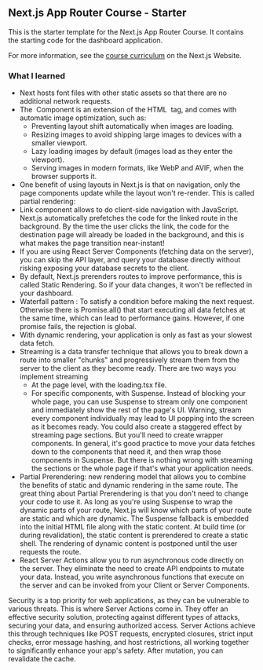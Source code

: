 ## Next.js App Router Course - Starter

This is the starter template for the Next.js App Router Course. It contains the starting code for the dashboard application.

For more information, see the [course curriculum](https://nextjs.org/learn) on the Next.js Website.

### What I learned

- Next hosts font files with other static assets so that there are no additional network requests.
- The <Image> Component is an extension of the HTML <img> tag, and comes with automatic image optimization, such as:
  - Preventing layout shift automatically when images are loading.
  - Resizing images to avoid shipping large images to devices with a smaller viewport.
  - Lazy loading images by default (images load as they enter the viewport).
  - Serving images in modern formats, like WebP and AVIF, when the browser supports it.
- One benefit of using layouts in Next.js is that on navigation, only the page components update while the layout won't re-render. This is called partial rendering:
- Link component allows to do client-side navigation with JavaScript. Next.js automatically prefetches the code for the linked route in the background. By the time the user clicks the link, the code for the destination page will already be loaded in the background, and this is what makes the page transition near-instant!
- If you are using React Server Components (fetching data on the server), you can skip the API layer, and query your database directly without risking exposing your database secrets to the client.
- By default, Next.js prerenders routes to improve performance, this is called Static Rendering. So if your data changes, it won't be reflected in your dashboard.
- Waterfall pattern : To satisfy a condition before making the next request. Otherwise there is Promise.all() that start executing all data fetches at the same time, which can lead to performance gains. However, if one promise fails, the rejection is global.
- With dynamic rendering, your application is only as fast as your slowest data fetch.
- Streaming is a data transfer technique that allows you to break down a route into smaller "chunks" and progressively stream them from the server to the client as they become ready. There are two ways you implement streaming
  - At the page level, with the loading.tsx file.
  - For specific components, with Suspense. Instead of blocking your whole page, you can use Suspense to stream only one component and immediately show the rest of the page's UI. Warning, stream every component individually may lead to UI popping into the screen as it becomes ready. You could also create a staggered effect by streaming page sections. But you'll need to create wrapper components. In general, it's good practice to move your data fetches down to the components that need it, and then wrap those components in Suspense. But there is nothing wrong with streaming the sections or the whole page if that's what your application needs.
- Partial Prerendering: new rendering model that allows you to combine the benefits of static and dynamic rendering in the same route. The great thing about Partial Prerendering is that you don't need to change your code to use it. As long as you're using Suspense to wrap the dynamic parts of your route, Next.js will know which parts of your route are static and which are dynamic. The Suspense fallback is embedded into the initial HTML file along with the static content. At build time (or during revalidation), the static content is prerendered to create a static shell. The rendering of dynamic content is postponed until the user requests the route.
- React Server Actions allow you to run asynchronous code directly on the server. They eliminate the need to create API endpoints to mutate your data. Instead, you write asynchronous functions that execute on the server and can be invoked from your Client or Server Components.

Security is a top priority for web applications, as they can be vulnerable to various threats. This is where Server Actions come in. They offer an effective security solution, protecting against different types of attacks, securing your data, and ensuring authorized access. Server Actions achieve this through techniques like POST requests, encrypted closures, strict input checks, error message hashing, and host restrictions, all working together to significantly enhance your app's safety. After mutation, you can revalidate the cache.
